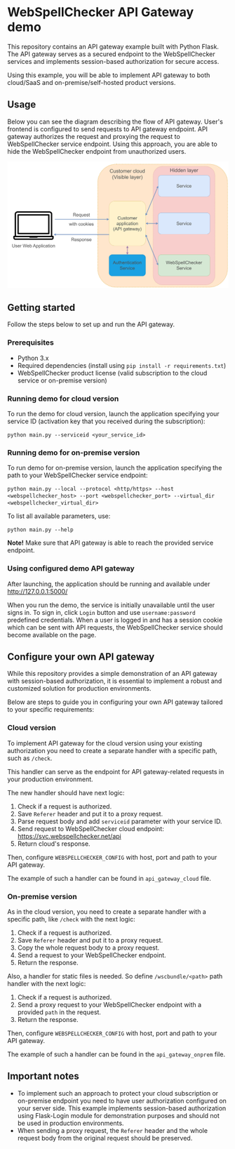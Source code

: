 # WebSpellChecker API Gateway demo

This repository contains an API gateway example built with Python Flask.
The API gateway serves as a secured endpoint to the WebSpellChecker services and implements session-based authorization for secure access.

Using this example, you will be able to implement API gateway to both cloud/SaaS and on-premise/self-hosted product versions.

## Usage

Below you can see the diagram describing the flow of API gateway. User's frontend is configured to send
requests to API gateway endpoint. API gateway authorizes the request and proxying the request
to WebSpellChecker service endpoint. Using this approach, you are able to hide the WebSpellChecker endpoint
from unauthorized users.

![scheme](scheme.png)

## Getting started

Follow the steps below to set up and run the API gateway.

### Prerequisites

- Python 3.x
- Required dependencies (install using `pip install -r requirements.txt`)
- WebSpellChecker product license (valid subscription to the cloud service or on-premise version)

### Running demo for cloud version

To run the demo for cloud version, launch the application specifying your service ID (activation key that you received during the subscription):

```
python main.py --serviceid <your_service_id>
```

### Running demo for on-premise version

To run demo for on-premise version, launch the application specifying the path to your WebSpellChecker service endpoint:

```
python main.py --local --protocol <http/https> --host <webspellchecker_host> --port <webspellchecker_port> --virtual_dir <webspellchecker_virtual_dir>
```

To list all available parameters, use:

```
python main.py --help
```

**Note!** Make sure that API gateway is able to reach the provided service endpoint.

### Using configured demo API gateway

After launching, the application should be running and available under http://127.0.0.1:5000/

When you run the demo, the service is initially unavailable until the user signs in. To sign in, click `Login` button and use `username:password` predefined credentials. When a user is logged in and has a session cookie which can be sent with API requests, the WebSpellChecker service should become available on the page.

## Configure your own API gateway

While this repository provides a simple demonstration of an API gateway with session-based authorization, it is essential to implement a robust and customized solution for production environments.

Below are steps to guide you in configuring your own API gateway tailored to your specific requirements:

### Cloud version

To implement API gateway for the cloud version using your existing authorization you need to create a separate handler with a specific path, such as `/check`.

This handler can serve as the endpoint for API gateway-related requests in your production environment.

The new handler should have next logic:

1. Check if a request is authorized.
2. Save `Referer` header and put it to a proxy request.
3. Parse request body and add `serviceid` parameter with your service ID.
4. Send request to WebSpellChecker cloud endpoint: https://svc.webspellchecker.net/api
5. Return cloud's response.

Then, configure `WEBSPELLCHECKER_CONFIG` with host, port and path to your API gateway.

The example of such a handler can be found in `api_gateway_cloud` file.

### On-premise version

As in the cloud version, you need to create a separate handler with a specific path, like `/check` with the next logic:

1. Check if a request is authorized.
2. Save `Referer` header and put it to a proxy request.
3. Copy the whole request body to a proxy request.
4. Send a request to your WebSpellChecker endpoint.
5. Return the response.

Also, a handler for static files is needed. So define `/wscbundle/<path>` path handler with the next logic:

1. Check if a request is authorized.
2. Send a proxy request to your WebSpellChecker endpoint with a provided `path` in the request.
3. Return the response.

Then, configure `WEBSPELLCHECKER_CONFIG` with host, port and path to your API gateway.

The example of such a handler can be found in the `api_gateway_onprem` file.

## Important notes

- To implement such an approach to protect your cloud subscription or on-premise endpoint you need to have user authorization configured on your server side. This example implements session-based authorization using Flask-Login module for demonstration purposes and should not be used in production environments.
- When sending a proxy request, the `Referer` header and the whole request body from the original request should be preserved.
